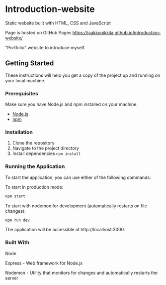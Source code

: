 # Introduction-website
Static website built with HTML, CSS and JavaScript

Page is hosted on GitHub Pages https://jaakkonikkila.github.io/introduction-website/

"Portfolio" website to introduce myself.

## Getting Started

These instructions will help you get a copy of the project up and running on your local machine.

### Prerequisites

Make sure you have Node.js and npm installed on your machine.

- [Node.js](https://nodejs.org/)
- [npm](https://www.npmjs.com/)

### Installation

1. Clone the repository
2. Navigate to the project directory
3. Install dependencies ```npm install```
### Running the Application
To start the application, you can use either of the following commands:

To start in production mode:

```bash
npm start
```
To start with nodemon for development (automatically restarts on file changes):

```bash
npm run dev
```
The application will be accessible at http://localhost:3000.

### Built With
Node

Express - Web framework for Node.js

Nodemon - Utility that monitors for changes and automatically restarts the server
